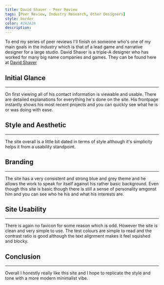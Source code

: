```yaml
---
title: David Shaver - Peer Review
tags: [Peer Review, Industry Research, Other Designers]
style: border
color: #2A2A2A
description: 
---
```

To end my series of peer reviews I'll finish on someone who's one of my main goals in the industry which is that of a lead game and narrative designer for a large studio. David Shaver is a triple-A designer who has worked for many big name companies and games. They can be found here at [David Shaver](http://www.davidshaver.net)

## Initial Glance
---
On first viewing all of his contact information is viewable and usable. There are detailed explanations for everything he's done on the site. His frontpage instantly shows his most recent projects and you can quickly see what he is or was doing with ease.

## Style and Aesthetic
---
The site overall is a little bit dated in terms of style although it's simplicity helps it from a usability standpoint.

## Branding
---
The site has a very consistent and strong blue and grey theme and he allows the work to speak for itself against his rather basic background. Even though this site is basic though there is still a sense of personality amgonst him and you can see who he his and what his interests are.

## Site Usability
---
There is again no favicon for some reason which is odd. However the site is clean and very simple to use. The test colours are simple to read and the contrast ratio is good although the text alignment makes it feel squished and blocky.

## Conclusion
---
Overall I honestly really like this site and I hope to replicate the style and tone with a more modern minimalist vibe. 
